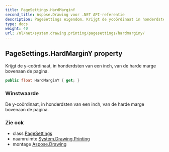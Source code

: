 ```yaml
---
title: PageSettings.HardMarginY
second_title: Aspose.Drawing voor .NET API-referentie
description: PageSettings eigendom. Krijgt de ycoördinaat in honderdsten van een inch van de harde marge bovenaan de pagina.
type: docs
weight: 40
url: /nl/net/system.drawing.printing/pagesettings/hardmarginy/
---
```

## PageSettings.HardMarginY property

Krijgt de y-coördinaat, in honderdsten van een inch, van de harde marge bovenaan de pagina.

```csharp
public float HardMarginY { get; }
```

### Winstwaarde

De y-coördinaat, in honderdsten van een inch, van de harde marge bovenaan de pagina.

### Zie ook

* class [PageSettings](../)
* naamruimte [System.Drawing.Printing](../../pagesettings/)
* montage [Aspose.Drawing](../../../)


